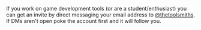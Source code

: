 If you work on game development tools (or are a student/enthusiast) you can get an invite by direct messaging your email address to [@thetoolsmiths](https://twitter.com/thetoolsmiths).  If DMs aren't open poke the account first and it will follow you.